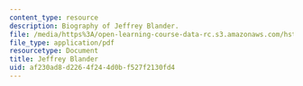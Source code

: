 ```yaml
---
content_type: resource
description: Biography of Jeffrey Blander.
file: /media/https%3A/open-learning-course-data-rc.s3.amazonaws.com/hst-939-designing-and-sustaining-technology-innovation-for-global-health-practice-spring-2008/af230ad8d2264f244d0bf527f2130fd4_blander_bio.pdf
file_type: application/pdf
resourcetype: Document
title: Jeffrey Blander
uid: af230ad8-d226-4f24-4d0b-f527f2130fd4
---
```

